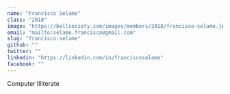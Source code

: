 ```yaml
---
name: "Francisco Selame"
class: "2018"
image: "https://bellsociety.com/images/members/2018/francisco-selame.jpg"
email: "mailto:selame.francisco@gmail.com"
slug: "francisco-selame"
github: ""
twitter: ""
linkedin: "https://linkedin.com/in/franciscoselame"
facebook: ""
---
```

Computer Illiterate